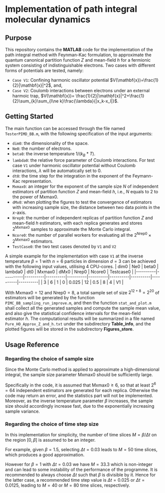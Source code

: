 # Implementation of path integral molecular dynamics

## Purpose

This repository contains the **MATLAB** code for the implementation of the path integral method with Feynman-Kac formulation, to approximate the quantum canonical partition function $Z$ and mean-field $h$ for a fermionic system consisting of indistinguishable electrons.
Two cases with different forms of potentials are tested, namely:
* `Case V1`: Confining harmonic oscillator potential $V(\mathbf{x})=\frac{1}{2}|\mathbf{x}|^2$, and,
* `Case V2`: Coulomb interactions between electrons under an external harmoic trap, $V(\mathbf{x})= \frac{1}{2}|\mathbf{x}|^2+\frac{1}{2}\sum_{k}\sum_{l\ne k}\frac{\lambda}{|x_k-x_l|}$.

## Getting Started

The main function can be accessed through the file named `TesterPIMD_BB.m`, with the following specification of the input arguments:
*  `dim0`: the dimensionality of the space.
*  `Ne0`: the number of electrons.
*  `beta0`: the inverse temperature $1 / ( k_B * T )$.
*  `lambda0`: the relative force parameter of Coulomb interactions. For test case `V1` under harmonic oscillator potential without Coulomb interactions, $\lambda$ will be automatically set to 0.
*  `dt0`: the time step for the integration in the exponent of the Feymann-Kac representation.
*  `Mxmax0`: an integer for the exponent of the sample size $N$ of independent estimators of partition function $Z$ and mean-field $h$, i.e., $N$ equals to $2$ to the power of $\mathrm{Mxmax0}$.
*  `dMx0`: when plotting the figures to test the convergence of estimators with increasing sample size, the distance between two data points in the $x$-axis.
*  `Nrep0`: the number of independent replicas of partition function $Z$ and mean-field $h$ estimators, with each replica generates and stores $2^\mathrm{Mxmax0}$ samples to approximate the Monte Carlo integral.
*  `Ncore0`: the number of parallel workers for evaluating all the $2^{\mathrm{Nrep0}}\times 2^\mathrm{Mxmax0}$ estimators.
*  `TestCase0`: the two test cases denoted by `V1` and `V2`

A simple example for the implementation with case `V1` at the inverse temperature $\beta=1$ with $n=6$ particles in dimension $d=3$ can be achieved with the following input values, utilising $4$ CPU-cores.
| dim0 | Ne0 | beta0 | lambda0 | dt0 | Mxmax0 | dMx0 | Nrep0 | Ncore0 | Testcase0 |
|----------|----------|----------|----------|----------|----------|----------|----------|----------|----------|
| 3 | 6 | 1 | 0 | 0.025 | 12 | 0.5 | 8 | 4 | V1 |


With $\mathrm{Mxmax0} = 12$ and $\mathrm{Nrep0}=8$, a total sample set of size $2^{12+8}=2^{20}$ of estimators will be generated by the function `PIMC_BB_sampling_run_improve.m`, and then the function `stat_and_plot.m` shall collect all the generated samples and compute the sample mean value, and also give the statistical confidence intervals for the mean-field estimator $h$. The computational results will be summarized in a file named `Pure_HO_Approx_Z_and_h.txt` under the subdirectory **Table_info**, and the plotted figures will be stored in the subdirectory **Figures_store**.

## Usage Reference

### Regarding the choice of sample size
Since the Monte Carlo method is applied to approximate a high-dimensional integral, the sample size parameter $\mathrm{Mxmax0}$ should be sufficiently large.

Specifically in the code, it is assumed that $\mathrm{Mxmax0}\geq 6$, so that at least $2^6=64$ independent estimators are generated for each replica. Otherwise the code may return an error, and the statistics part will not be implemented. Moreover, as the inverse temperature parameter $\beta$ increases, the sample size should accordingly increase fast, due to the exponentially increasing sample variance.

### Regarding the choice of time step size
In this implementation for simplicity, the number of time slices $M=\beta/\Delta t$ on the region $[0,\beta]$ is assumed to be an integer. 

For example, given $\beta=1.5$, selecting $\Delta t=0.03$ leads to $M=50$ time slices, which produces a good approximation. 

However for $\beta=1$ with $\Delta t=0.03$ we have $M=33.3$ which is non-integer and can lead to some instability of the performance of the programme. It is recommended to always choose $\Delta t$ such that $\beta$ is divisible by it. Hence for the latter case, a recommended time step value is $\Delta t = 0.025$ or $\Delta t = 0.0125$, leading to $M=40$ or $M=80$ time slices, respectively.





 
